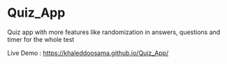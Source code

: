 # Quiz_App
Quiz app with more features like randomization in answers, questions and timer for the whole test

Live Demo : https://khaleddoosama.github.io/Quiz_App/
